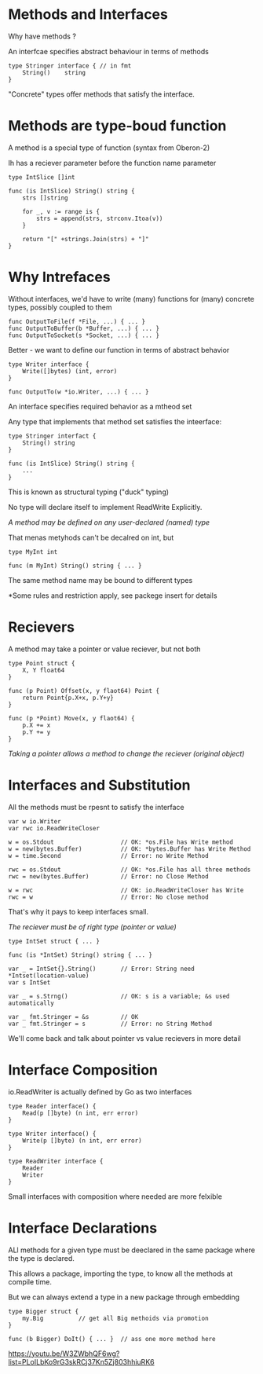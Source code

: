 # Methods and Interfaces

Why have methods ?

An interfcae specifies abstract behaviour in terms of methods

    type Stringer interface { // in fmt
        String()    string
    }

"Concrete" types offer methods that satisfy the interface.


# Methods are type-boud function

A method is a special type of function (syntax from Oberon-2)

Ih has a reciever parameter before the function name parameter

    type IntSlice []int

    func (is IntSlice) String() string {
        strs []string

        for _, v := range is {
            strs = append(strs, strconv.Itoa(v))
        }

        return "[" +strings.Join(strs) + "]"
    }


# Why Intrefaces

Without interfaces, we'd have to write (many) functions
for (many) concrete types, possibly coupled to them

    func OutputToFile(f *File, ...) { ... }
    func OutputToBuffer(b *Buffer, ...) { ... }
    func OutputToSocket(s *Socket, ...) { ... }

Better - we want to define our function in terms of abstract behavior

    type Writer interface {
        Write([]bytes) (int, error)
    }

    func OutputTo(w *io.Writer, ...) { ... }

An interface specifies required behavior as a mtheod set

Any type that implements that method set satisfies the inteerface:

    type Stringer interfact {
        String() string
    }

    func (is IntSlice) String() string {
        ...
    }

This is known as structural typing ("duck" typing)

No type will declare itself to implement ReadWrite Explicitly.


*A method may be defined on any user-declared (named) type*

That menas metyhods can't be decalred on int, but
     
    type MyInt int

    func (m MyInt) String() string { ... }

The same method name may be bound to different types

*Some rules and restriction apply, see packege insert for details

# Recievers

A method may take a pointer or value reciever, but not both

    type Point struct {
        X, Y float64
    }

    func (p Point) Offset(x, y flaot64) Point {
        return Point{p.X+x, p.Y+y}
    }

    func (p *Point) Move(x, y flaot64) {
        p.X += x
        p.Y += y
    }

*Taking a pointer allows a method to change the reciever (original object)*


# Interfaces and Substitution

All the methods must be rpesnt to satisfy the interface

    var w io.Writer
    var rwc io.ReadWriteCloser
    
    w = os.Stdout                   // OK: *os.File has Write method 
    w = new(bytes.Buffer)           // OK: *bytes.Buffer has Write Method
    w = time.Second                 // Error: no Write Method

    rwc = os.Stdout                 // OK: *os.File has all three methods
    rwc = new(bytes.Buffer)         // Error: no Close Method

    w = rwc                         // OK: io.ReadWriteCloser has Write
    rwc = w                         // Error: No close method

That's why it pays to keep interfaces small.


*The reciever must be of right type (pointer or value)*

    type IntSet struct { ... }

    func (is *IntSet) String() string { ... }

    var _ = IntSet{}.String()       // Error: String need *Intset(location-value)
    var s IntSet

    var _ = s.Strng()               // OK: s is a variable; &s used automatically

    var _ fmt.Stringer = &s         // OK
    var _ fmt.Stringer = s          // Error: no String Method

We'll come back and talk about pointer vs value recievers in more detail


# Interface Composition

io.ReadWriter is actually defined by Go as two interfaces

    type Reader interface() {
        Read(p []byte) (n int, err error)
    }

    type Writer interface() {
        Write(p []byte) (n int, err error)
    }

    type ReadWriter interface {
        Reader
        Writer
    }

Small interfaces with composition where needed are more felxible

# Interface Declarations

ALl methods for a given type must be deeclared in the same package
where the type is declared.

This allows a package, importing the type, to know all the methods at compile time.

But we can always extend a type in a new package through embedding

    type Bigger struct {
        my.Big          // get all Big methoids via promotion
    }

    func (b Bigger) DoIt() { ... }  // ass one more method here


https://youtu.be/W3ZWbhQF6wg?list=PLoILbKo9rG3skRCj37Kn5Zj803hhiuRK6
